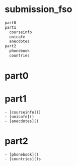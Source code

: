 # submission_fso


```bash
part0
part1
  courseinfo
  unicafe
  anecdotes
part2
  phonebook
  countries
```

# part0
# part1
    - [courseinfo]()
    - [unicafe]()
    - [anecdotes]()
# part2
    - [phonebook]()
    - [countries]()s